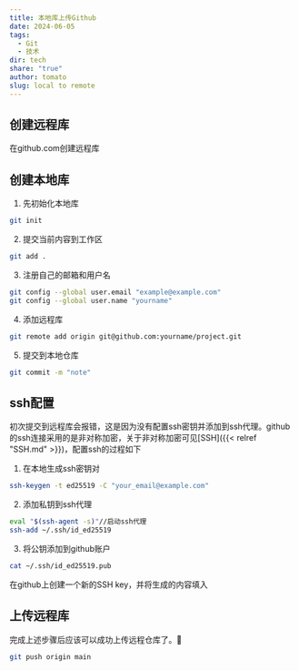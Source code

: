```yaml
---
title: 本地库上传Github
date: 2024-06-05
tags:
  - Git
  - 技术
dir: tech
share: "true"
author: tomato
slug: local to remote
---
```


## 创建远程库
在github.com创建远程库

## 创建本地库
1. 先初始化本地库
~~~bash
git init
~~~
2. 提交当前内容到工作区
~~~bash
git add .
~~~
3. 注册自己的邮箱和用户名
~~~bash
git config --global user.email "example@example.com"
git config --global user.name "yourname"
~~~
4. 添加远程库
~~~bash
git remote add origin git@github.com:yourname/project.git
~~~
5. 提交到本地仓库
~~~bash
git commit -m "note"
~~~

## ssh配置
初次提交到远程库会报错，这是因为没有配置ssh密钥并添加到ssh代理。github的ssh连接采用的是非对称加密，关于非对称加密可见[SSH]({{< relref "SSH.md" >}})，配置ssh的过程如下
1. 在本地生成ssh密钥对
~~~bash
ssh-keygen -t ed25519 -C "your_email@example.com"
~~~
2. 添加私钥到ssh代理
~~~bash
eval "$(ssh-agent -s)"//启动ssh代理
ssh-add ~/.ssh/id_ed25519
~~~
3. 将公钥添加到github账户
~~~bash
cat ~/.ssh/id_ed25519.pub
~~~
在github上创建一个新的SSH key，并将生成的内容填入

## 上传远程库
完成上述步骤后应该可以成功上传远程仓库了。🎉
~~~bash
git push origin main
~~~
